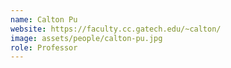 ```yaml
---
name: Calton Pu
website: https://faculty.cc.gatech.edu/~calton/
image: assets/people/calton-pu.jpg
role: Professor
---
```

